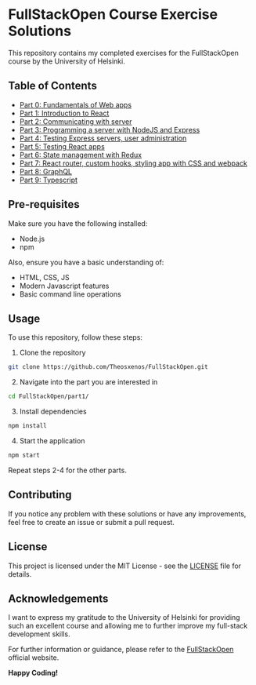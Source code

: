 # FullStackOpen Course Exercise Solutions

This repository contains my completed exercises for the FullStackOpen course by the University of Helsinki. 

## Table of Contents

- [Part 0: Fundamentals of Web apps](./part0/)
- [Part 1: Introduction to React](./part1/)
- [Part 2: Communicating with server](./part2/)
- [Part 3: Programming a server with NodeJS and Express](./part3/)
- [Part 4: Testing Express servers, user administration](./part4/)
- [Part 5: Testing React apps](./part5/)
- [Part 6: State management with Redux](./part6/)
- [Part 7: React router, custom hooks, styling app with CSS and webpack](./part7/)
- [Part 8: GraphQL](./part8/)
- [Part 9: Typescript](./part9/)

## Pre-requisites
Make sure you have the following installed:

- Node.js
- npm

Also, ensure you have a basic understanding of:

- HTML, CSS, JS
- Modern Javascript features
- Basic command line operations

## Usage

To use this repository, follow these steps:

1. Clone the repository

```bash
git clone https://github.com/Theosxenos/FullStackOpen.git
```

2. Navigate into the part you are interested in

```bash
cd FullStackOpen/part1/
```

3. Install dependencies

```bash
npm install
```

4. Start the application

```bash
npm start
```

Repeat steps 2-4 for the other parts.

## Contributing

If you notice any problem with these solutions or have any improvements, feel free to create an issue or submit a pull request.

## License

This project is licensed under the MIT License - see the [LICENSE](LICENSE) file for details.

## Acknowledgements

I want to express my gratitude to the University of Helsinki for providing such an excellent course and allowing me to further improve my full-stack development skills. 

For further information or guidance, please refer to the [FullStackOpen](https://fullstackopen.com/en/) official website.

**Happy Coding!**

